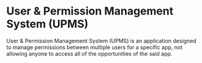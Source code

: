 # User & Permission Management System (UPMS)
User & Permission Management System (UPMS) is an application designed to manage permissions between multiple users for a specific app, not allowing anyone to access all of the opportunities of the said app.
